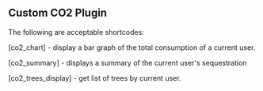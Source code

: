 <html>
<head>
	<title></title>
</head>
<body>
<h2>Custom CO2 Plugin</h2>

<p>The following are acceptable shortcodes:</p>

<p>[co2_chart] - display a&nbsp;bar graph of the total consumption of a current user.</p>

<p>[co2_summary] - displays a summary of the current user&#39;s sequestration</p>

<p>[co2_trees_display] - get list of trees by current user.</p>

<p>&nbsp;</p>

<p>&nbsp;</p>

<p>&nbsp;</p>
</body>
</html>